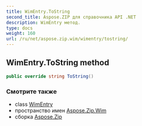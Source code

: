 ```yaml
---
title: WimEntry.ToString
second_title: Aspose.ZIP для справочника API .NET
description: WimEntry метод. 
type: docs
weight: 160
url: /ru/net/aspose.zip.wim/wimentry/tostring/
---
```

## WimEntry.ToString method

```csharp
public override string ToString()
```

### Смотрите также

* class [WimEntry](../)
* пространство имен [Aspose.Zip.Wim](../../wimentry/)
* сборка [Aspose.Zip](../../../)


